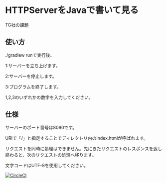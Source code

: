 HTTPServerをJavaで書いて見る
======================
TG社の課題

使い方
------
./gradlew runで実行後、

1:サーバーを立ち上げます。

2:サーバーを停止します。

3:プログラムを終了します。

1,2,3のいずれかの数字を入力してください。

仕様
-----
サーバーのポート番号は8080です。

URIで「/」と指定することでディレクトリ内のindex.htmlが呼ばれます。

リクエストを同時に処理はできません。先にきたリクエストのレスポンスを返し終わると、次のリクエストの処理へ移ります。

文字コードはUTF-8を使用してください。

[![CircleCI](https://circleci.com/gh/asada0701/MyWebServer.svg?style=svg)](https://circleci.com/gh/asada0701/MyWebServer)
